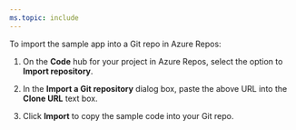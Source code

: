 ```yaml
---
ms.topic: include
---
```


To import the sample app into a Git repo in Azure Repos:

 1. On the **Code** hub for your project in Azure Repos, select the option to **Import repository**.

 1. In the **Import a Git repository** dialog box, paste the above URL into the **Clone URL** text box.

 1. Click **Import** to copy the sample code into your Git repo.